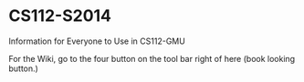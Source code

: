 CS112-S2014
===========

Information for Everyone to Use in CS112-GMU

For the Wiki, go to the four button on the tool bar right of here (book looking button.)
